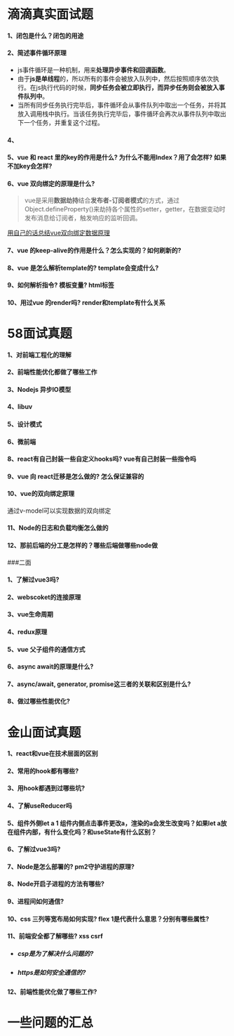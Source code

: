 # 滴滴真实面试题

#### 1、闭包是什么？闭包的用途





#### 2、简述事件循环原理

- js事件循环是一种机制，用来**处理异步事件和回调函数**。
- 由于**js是单线程**的，所以所有的事件会被放入队列中，然后按照顺序依次执行。在js执行代码的时候，**同步任务会被立即执行，而异步任务则会被放入事件队列中**。
- 当所有同步任务执行完毕后，事件循环会从事件队列中取出一个任务，并将其放入调用栈中执行。当该任务执行完毕后，事件循环会再次从事件队列中取出下一个任务，并重复这个过程。



#### 4、

#### 5、vue 和 react 里的key的作用是什么? 为什么不能用Index？用了会怎样? 如果不加key会怎样?



#### 6、vue 双向绑定的原理是什么?

> vue是采用**数据劫持**结合**发布者-订阅者模式**的方式，通过Object.defineProperty()来劫持各个属性的setter，getter，在数据变动时发布消息给订阅者，触发响应的监听回调。

[用自己的话总结vue双向绑定数据原理](https://juejin.cn/post/6844904015516401678)



#### 7、vue 的keep-alive的作用是什么？怎么实现的？如何刷新的?





#### 8、vue 是怎么解析template的? template会变成什么?





#### 9、如何解析指令? 模板变量? html标签



#### 10、用过vue 的render吗? render和template**有什么关系**





# 58面试真题

#### 1、对前端工程化的理解

#### 2、前端性能优化都做了哪些工作

#### 3、Nodejs 异步IO模型

#### 4、libuv

#### 5、设计模式

#### 6、微前端

#### 8、react有自己封装一些自定义hooks吗? vue有自己封装一些指令吗

#### 9、vue 向 react迁移是怎么做的? 怎么保证兼容的

#### 10、vue的双向绑定原理

通过v-model可以实现数据的双向绑定







#### 11、Node的日志和负载均衡怎么做的

#### 12、那前后端的分工是怎样的？哪些后端做哪些node做



###二面

#### 1、了解过vue3吗?

#### 2、webscoket的连接原理

#### 3、vue生命周期

#### 4、redux原理

#### 5、vue 父子组件的通信方式

#### 6、async await的原理是什么?

#### 7、async/await, generator, promise这三者的关联和区别是什么?

#### 8、做过哪些性能优化?





# 金山面试真题

#### 1、react和vue在技术层面的区别

#### 2、常用的hook都有哪些?

#### 3、用hook都遇到过哪些坑?

#### 4、了解useReducer吗

#### 5、组件外侧let a 1 组件内侧点击事件更改a，渲染的a会发生改变吗？如果let a放在组件内部，有什么变化吗？和useState有什么区别？

#### 6、了解过vue3吗?

#### 7、Node是怎么部署的? pm2守护进程的原理?

#### 8、Node开启子进程的方法有哪些?

#### 9、进程间如何通信?

#### 10、css 三列等宽布局如何实现? flex 1是代表什么意思？分别有哪些属性?

#### 11、前端安全都了解哪些? xss csrf

- ##### csp是为了解决什么问题的?

- ##### https是如何安全通信的?

#### 12、前端性能优化做了哪些工作?



# 一些问题的汇总





